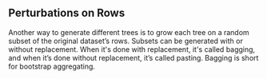 ## Perturbations on Rows
Another way to generate different trees is to grow each tree on a random subset of the original dataset’s rows. Subsets can be generated with or without replacement. When it's done with replacement, it's called bagging, and when it’s done without replacement, it’s called pasting. Bagging is short for bootstrap aggregating.